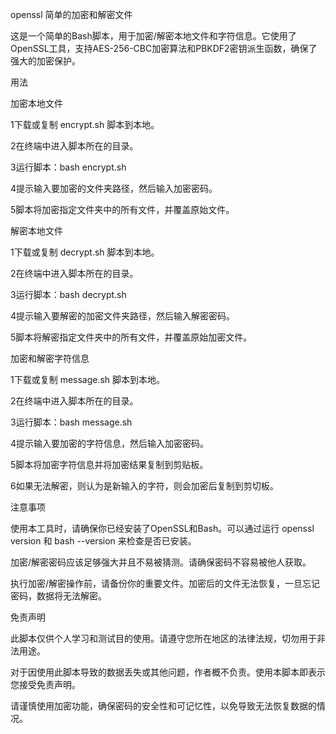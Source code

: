 openssl 简单的加密和解密文件

这是一个简单的Bash脚本，用于加密/解密本地文件和字符信息。它使用了OpenSSL工具，支持AES-256-CBC加密算法和PBKDF2密钥派生函数，确保了强大的加密保护。

用法

加密本地文件

1下载或复制 encrypt.sh 脚本到本地。

2在终端中进入脚本所在的目录。

3运行脚本：bash encrypt.sh

4提示输入要加密的文件夹路径，然后输入加密密码。

5脚本将加密指定文件夹中的所有文件，并覆盖原始文件。

解密本地文件

1下载或复制 decrypt.sh 脚本到本地。

2在终端中进入脚本所在的目录。

3运行脚本：bash decrypt.sh

4提示输入要解密的加密文件夹路径，然后输入解密密码。

5脚本将解密指定文件夹中的所有文件，并覆盖原始加密文件。

加密和解密字符信息

1下载或复制 message.sh 脚本到本地。

2在终端中进入脚本所在的目录。

3运行脚本：bash message.sh

4提示输入要加密的字符信息，然后输入加密密码。

5脚本将加密字符信息并将加密结果复制到剪贴板。

6如果无法解密，则认为是新输入的字符，则会加密后复制到剪切板。

注意事项

使用本工具时，请确保你已经安装了OpenSSL和Bash。可以通过运行 openssl version 和 bash --version 来检查是否已安装。

加密/解密密码应该足够强大并且不易被猜测。请确保密码不容易被他人获取。

执行加密/解密操作前，请备份你的重要文件。加密后的文件无法恢复，一旦忘记密码，数据将无法解密。

免责声明

此脚本仅供个人学习和测试目的使用。请遵守您所在地区的法律法规，切勿用于非法用途。

对于因使用此脚本导致的数据丢失或其他问题，作者概不负责。使用本脚本即表示您接受免责声明。

请谨慎使用加密功能，确保密码的安全性和可记忆性，以免导致无法恢复数据的情况。
